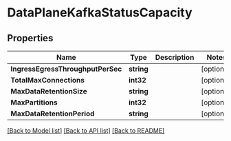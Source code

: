 # DataPlaneKafkaStatusCapacity

## Properties

Name | Type | Description | Notes
------------ | ------------- | ------------- | -------------
**IngressEgressThroughputPerSec** | **string** |  | [optional] 
**TotalMaxConnections** | **int32** |  | [optional] 
**MaxDataRetentionSize** | **string** |  | [optional] 
**MaxPartitions** | **int32** |  | [optional] 
**MaxDataRetentionPeriod** | **string** |  | [optional] 

[[Back to Model list]](../README.md#documentation-for-models) [[Back to API list]](../README.md#documentation-for-api-endpoints) [[Back to README]](../README.md)


